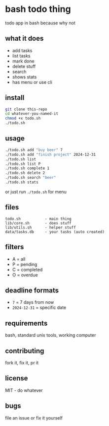 # bash todo thing

todo app in bash because why not

## what it does

- add tasks
- list tasks  
- mark done
- delete stuff
- search
- shows stats
- has menu or use cli

## install

```bash
git clone this-repo
cd whatever-you-named-it
chmod +x todo.sh
./todo.sh
```

## usage

```bash
./todo.sh add "buy beer" 7
./todo.sh add "finish project" 2024-12-31
./todo.sh list
./todo.sh list P
./todo.sh complete 1
./todo.sh delete 2
./todo.sh search "beer"
./todo.sh stats
```

or just run `./todo.sh` for menu

## files

```
todo.sh           - main thing
lib/core.sh       - does stuff
lib/utils.sh      - helper stuff
data/tasks.db     - your tasks (auto created)
```

## filters

- A = all
- P = pending  
- C = completed
- O = overdue

## deadline formats

- `7` = 7 days from now
- `2024-12-31` = specific date

## requirements

bash, standard unix tools, working computer

## contributing

fork it, fix it, pr it

## license

MIT - do whatever

## bugs

file an issue or fix it yourself